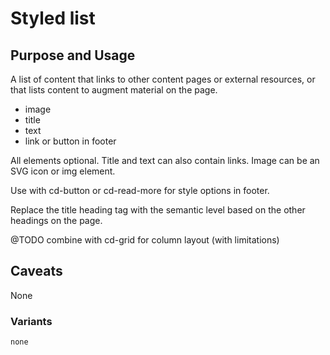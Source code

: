 # Styled list

## Purpose and Usage
A list of content that links to other content pages or external resources, or that lists content to augment material 
on the page.

- image
- title
- text
- link or button in footer

All elements optional. Title and text can also contain links.
Image can be an SVG icon or img element.

Use with cd-button or cd-read-more for style options in footer.

Replace the title heading tag with the semantic level based on the other headings on the page.

@TODO combine with cd-grid for column layout (with limitations)


## Caveats
None

### Variants

```
none

```
